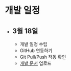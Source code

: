 # 개발 일정
- ## 3월 18일
    - 개발 일정 수립
    - GitHub 연동하기
    - Git Pull/Push 작동 확인
    - [개발 문서](https://github.com/wnsgudchl0302/HandWork_Project_2021/tree/master/DevDoc) 업로드
